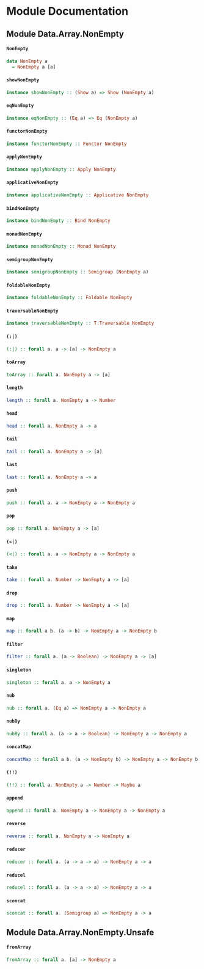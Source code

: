 # Module Documentation

## Module Data.Array.NonEmpty

#### `NonEmpty`

``` purescript
data NonEmpty a
  = NonEmpty a [a]
```


#### `showNonEmpty`

``` purescript
instance showNonEmpty :: (Show a) => Show (NonEmpty a)
```


#### `eqNonEmpty`

``` purescript
instance eqNonEmpty :: (Eq a) => Eq (NonEmpty a)
```


#### `functorNonEmpty`

``` purescript
instance functorNonEmpty :: Functor NonEmpty
```


#### `applyNonEmpty`

``` purescript
instance applyNonEmpty :: Apply NonEmpty
```


#### `applicativeNonEmpty`

``` purescript
instance applicativeNonEmpty :: Applicative NonEmpty
```


#### `bindNonEmpty`

``` purescript
instance bindNonEmpty :: Bind NonEmpty
```


#### `monadNonEmpty`

``` purescript
instance monadNonEmpty :: Monad NonEmpty
```


#### `semigroupNonEmpty`

``` purescript
instance semigroupNonEmpty :: Semigroup (NonEmpty a)
```


#### `foldableNonEmpty`

``` purescript
instance foldableNonEmpty :: Foldable NonEmpty
```


#### `traversableNonEmpty`

``` purescript
instance traversableNonEmpty :: T.Traversable NonEmpty
```


#### `(:|)`

``` purescript
(:|) :: forall a. a -> [a] -> NonEmpty a
```


#### `toArray`

``` purescript
toArray :: forall a. NonEmpty a -> [a]
```


#### `length`

``` purescript
length :: forall a. NonEmpty a -> Number
```


#### `head`

``` purescript
head :: forall a. NonEmpty a -> a
```


#### `tail`

``` purescript
tail :: forall a. NonEmpty a -> [a]
```


#### `last`

``` purescript
last :: forall a. NonEmpty a -> a
```


#### `push`

``` purescript
push :: forall a. a -> NonEmpty a -> NonEmpty a
```


#### `pop`

``` purescript
pop :: forall a. NonEmpty a -> [a]
```


#### `(<|)`

``` purescript
(<|) :: forall a. a -> NonEmpty a -> NonEmpty a
```


#### `take`

``` purescript
take :: forall a. Number -> NonEmpty a -> [a]
```


#### `drop`

``` purescript
drop :: forall a. Number -> NonEmpty a -> [a]
```


#### `map`

``` purescript
map :: forall a b. (a -> b) -> NonEmpty a -> NonEmpty b
```


#### `filter`

``` purescript
filter :: forall a. (a -> Boolean) -> NonEmpty a -> [a]
```


#### `singleton`

``` purescript
singleton :: forall a. a -> NonEmpty a
```


#### `nub`

``` purescript
nub :: forall a. (Eq a) => NonEmpty a -> NonEmpty a
```


#### `nubBy`

``` purescript
nubBy :: forall a. (a -> a -> Boolean) -> NonEmpty a -> NonEmpty a
```


#### `concatMap`

``` purescript
concatMap :: forall a b. (a -> NonEmpty b) -> NonEmpty a -> NonEmpty b
```


#### `(!!)`

``` purescript
(!!) :: forall a. NonEmpty a -> Number -> Maybe a
```


#### `append`

``` purescript
append :: forall a. NonEmpty a -> NonEmpty a -> NonEmpty a
```


#### `reverse`

``` purescript
reverse :: forall a. NonEmpty a -> NonEmpty a
```


#### `reducer`

``` purescript
reducer :: forall a. (a -> a -> a) -> NonEmpty a -> a
```


#### `reducel`

``` purescript
reducel :: forall a. (a -> a -> a) -> NonEmpty a -> a
```


#### `sconcat`

``` purescript
sconcat :: forall a. (Semigroup a) => NonEmpty a -> a
```



## Module Data.Array.NonEmpty.Unsafe

#### `fromArray`

``` purescript
fromArray :: forall a. [a] -> NonEmpty a
```